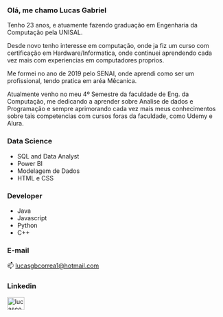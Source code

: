 ### Olá, me chamo Lucas Gabriel

Tenho 23 anos, e atuamente fazendo graduação em Engenharia da Computação pela UNISAL.


Desde novo tenho interesse em computação, onde ja fiz um curso com certificação em Hardware/Informatica, onde continuei aprendendo cada vez mais com experiencias em computadores proprios. 

Me formei no ano de 2019 pelo SENAI, onde aprendi como ser um profissional, tendo pratica em aréa Mêcanica.

Atualmente venho no meu 4º Semestre da faculdade de Eng. da Computação, me dedicando a aprender sobre Analise de dados e Programação e sempre aprimorando cada vez mais meus conhecimentos sobre tais competencias com cursos foras da faculdade, como Udemy e Alura.


### Data Science
- SQL and Data Analyst
- Power BI
- Modelagem de Dados
- HTML e CSS

### Developer
- Java
- Javascript
- Python
- C++


### E-mail

📫 lucasgbcorrea1@hotmail.com






<h3> Linkedin </h3>

<a href="https://www.linkedin.com/in/lucas-gabriel-bento-correa-951136237" target="blank"><img align="center" src="https://raw.githubusercontent.com/rahuldkjain/github-profile-readme-generator/master/src/images/icons/Social/linked-in-alt.svg" alt="lucascorrea" height="30" width="40" /></a>



